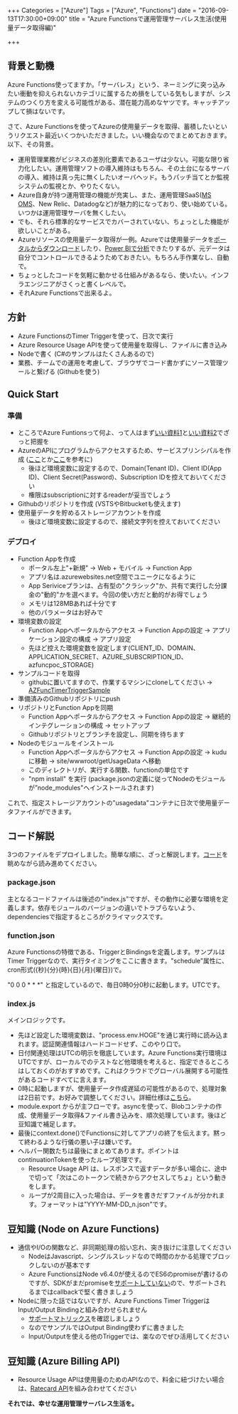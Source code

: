 +++
Categories = ["Azure"]
Tags = ["Azure", "Functions"]
date = "2016-09-13T17:30:00+09:00"
title = "Azure Functionsで運用管理サーバレス生活(使用量データ取得編)"

+++

## 背景と動機
Azure Functions使ってますか。「サーバレス」という、ネーミングに突っ込みたい衝動を抑えられないカテゴリに属するため損をしている気もしますが、システムのつくり方を変える可能性がある、潜在能力高めなヤツです。キャッチアップして損はないです。

さて、Azure Functionsを使ってAzureの使用量データを取得、蓄積したいというリクエスト最近いくつかいただきました。いい機会なのでまとめておきます。以下、その背景。

* 運用管理業務がビジネスの差別化要素であるユーザは少ない。可能な限り省力化したい。運用管理ソフトの導入維持はもちろん、その土台になるサーバの導入、維持は真っ先に無くしたいオーバヘッド。もうパッチ当てとか監視システムの監視とか、やりたくない。
* Azure自身が持つ運用管理の機能が充実し、また、運用管理SaaS([MS OMS](https://www.microsoft.com/ja-jp/server-cloud/products-operations-management-suite.aspx)、New Relic、Datadogなど)が魅力的になっており、使い始めている。いつかは運用管理サーバを無くしたい。
* でも、それら標準的なサービスでカバーされていない、ちょっとした機能が欲しいことがある。
* Azureリソースの使用量データ取得が一例。Azureでは使用量データを[ポータルからダウンロード](https://azure.microsoft.com/ja-jp/documentation/articles/billing-understand-your-bill/)したり、[Power BIで分析](https://powerbi.microsoft.com/ja-jp/documentation/powerbi-content-pack-azure-enterprise/)できたりするが、元データは自分でコントロールできるようためておきたい。もちろん手作業なし、自動で。
* ちょっとしたコードを気軽に動かせる仕組みがあるなら、使いたい。インフラエンジニアがさくっと書くレベルで。
* それAzure Functionsで出来るよ。

## 方針
* Azure FunctionsのTimer Triggerを使って、日次で実行
* Azure Resource Usage APIを使って使用量を取得し、ファイルに書き込み
* Nodeで書く (C#のサンプルはたくさんあるので)
* 業務、チームでの運用を考慮して、ブラウザでコード書かずにソース管理ツールと繋げる (Githubを使う)

## Quick Start

### 準備
* ところでAzure Funtionsって何よ、って人はまず[いい資料1](https://blogs.technet.microsoft.com/azure-sa-members/azurefunctions/)と[いい資料2](https://buchizo.wordpress.com/2016/06/04/azure-functions-overview-and-under-the-hood/)でざっと把握を
* AzureのAPIにプログラムからアクセスするため、サービスプリンシパルを作成 ([ここ](https://doc.co/66mYfB)とか[ここ](https://azure.microsoft.com/ja-jp/documentation/articles/resource-group-authenticate-service-principal/)を参考に)
  * 後ほど環境変数に設定するので、Domain(Tenant ID)、Client ID(App ID)、Client Secret(Password)、Subscription IDを控えておいてください
  * 権限はsubscriptionに対するreaderが妥当でしょう
* Githubのリポジトリを作成 (VSTSやBitbucketも使えます)
* 使用量データを貯めるストレージアカウントを作成
  * 後ほど環境変数に設定するので、接続文字列を控えておいてください

### デプロイ
* Function Appを作成
  * ポータル左上"+新規" -> Web + モバイル -> Function App
  * アプリ名は.azurewebsites.net空間でユニークになるように
  * App Seriviceプランは、占有型の"クラシック"か、共有で実行した分課金の"動的"かを選べます。今回の使い方だと動的がお得でしょう
  * メモリは128MBあれば十分です
  * 他のパラメータはお好みで
* 環境変数の設定
  * Function Appへポータルからアクセス -> Function Appの設定 -> アプリケーション設定の構成 -> アプリ設定
  * 先ほど控えた環境変数を設定します(CLIENT_ID、DOMAIN、APPLICATION_SECRET、AZURE_SUBSCRIPTION_ID、azfuncpoc_STORAGE)
* サンプルコードを取得
  * githubに置いてますので、作業するマシンにcloneしてください -> [AZFuncTimerTriggerSample](https://github.com/ToruMakabe/AZFuncTimerTriggerSample)
* 準備済みのGithubリポジトリにpush
* リポジトリとFunction Appを同期
  * Function Appへポータルからアクセス -> Function Appの設定 -> 継続的インテグレーションの構成 -> セットアップ
  * Githubリポジトリとブランチを設定し、同期を待ちます
* Nodeのモジュールをインストール
  * Function Appへポータルからアクセス -> Function Appの設定 -> kuduに移動 -> site/wwwroot/getUsageData へ移動
  * このディレクトリが、実行する関数、functionの単位です
  * "npm install" を実行 (package.jsonの定義に従ってNodeのモジュールが”node_modules"へインストールされます)

これで、指定ストレージアカウントの"usagedata"コンテナに日次で使用量データファイルができます。

## コード解説
3つのファイルをデプロイしました。簡単な順に、ざっと解説します。[コード](https://github.com/ToruMakabe/AZFuncTimerTriggerSample)を眺めながら読み進めてください。

### package.json
主となるコードファイルは後述の"index.js"ですが、その動作に必要な環境を定義します。依存モジュールのバージョンの違いでトラブらないよう、dependenciesで指定するところがクライマックスです。

### function.json
Azure Functionsの特徴である、TriggerとBindingsを定義します。サンプルはTimer Triggerなので、実行タイミングをここに書きます。"schedule"属性に、cron形式({秒}{分}{時}{日}{月}{曜日})で。

"0 0 0 * * *" と指定しているので、毎日0時0分0秒に起動します。UTCです。

### index.js
メインロジックです。

* 先ほど設定した環境変数は、"process.env.HOGE"を通じ実行時に読み込まれます。認証関連情報はハードコードせず、このやり口で。
* 日付関連処理はUTCの明示を徹底しています。Azure Functions実行環境はUTCですが、ローカルでのテストなど他環境を考えると、指定できるところはしておくのがおすすめです。これはクラウドでグローバル展開する可能性があるコードすべてに言えます。
* 0時に起動しますが、使用量データ作成遅延の可能性があるので、処理対象は2日前です。お好みで調整してください。詳細仕様は[こちら](https://msdn.microsoft.com/en-us/library/azure/mt219001.aspx)。
* module.export からが主フローです。asyncを使って、Blobコンテナの作成、使用量データ取得&ファイル書き込みを、順次処理しています。後ほど豆知識で補足します。
* 最後にcontext.done()でFunctionsに対してアプリの終了を伝えます。黙って終わるような行儀の悪い子は嫌いです。
* ヘルパー関数たちは最後にまとめてあります。ポイントはcontinuationTokenを使ったループ処理です。
  * Resource Usage API は、レスポンスで返すデータが多い場合に、途中で切って「次はこのトークンで続きからアクセスしてちょ」という動きをします。
  * ループが2周目に入った場合は、データを書きだすファイルが分かれます。フォーマットは"YYYY-MM-DD_n.json"です。

## 豆知識 (Node on Azure Functions)
* 通信やI/Oの関数など、非同期処理の拾い忘れ、突き抜けに注意してください
  * NodeはJavascript、シングルスレッドなので時間のかかる処理でブロックしないのが基本です
  * Azure FunctionsはNode v6.4.0が使えるのでES6のpromiseが書けるのですが、SDKがまだpromiseを[サポートしていない](https://github.com/Azure/azure-sdk-for-node/issues/1450)ので、サポートされるまではcallbackで堅く書きましょう
* Nodeに限った話ではないですが、Azure Functions Timer TriggerはInput/Output Bindingと組み合わせられません
  * [サポートマトリックス](https://azure.microsoft.com/ja-jp/documentation/articles/functions-reference/#-7)を確認しましょう
  * なのでサンプルではOutput Binding使わずに書きました
  * Input/Outputを使える他のTriggerでは、楽なのでぜひ活用してください

## 豆知識 (Azure Billing API)
* Resource Usage APIは使用量のためのAPIなので、料金に紐づけたい場合は、[Ratecard API](https://azure.microsoft.com/ja-jp/documentation/articles/billing-usage-rate-card-overview/)を組み合わせてください



**それでは、幸せな運用管理サーバレス生活を。**